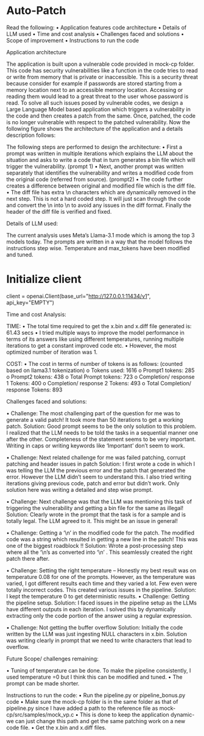 # Auto-Patch

Read the following:
•	Application features code architecture
•	Details of LLM used
•	Time and cost analysis
•	Challenges faced and solutions
•	Scope of improvement 
•	Instructions to run the code

Application architecture

The application is built upon a vulnerable code provided in mock-cp folder. This code has security vulnerabilities like a function in the code tries to read or write from memory that is private or inaccessible. 
This is a security threat because consider for example if passwords are stored starting from a memory location next to an accessible memory location. Accessing or reading them would lead to a great threat to the user whose password is read.
To solve all such issues posed by vulnerable codes, we design a Large Language Model based application which triggers a vulnerability in the code and then creates a patch from the same. Once, patched, the code is no longer vulnerable with respect to the patched vulnerability. 
Now the following figure shows the architecture of the application and a details description follows:

The following steps are performed to design the architecture:
•	First a prompt was written in multiple iterations which explains the LLM about the situation and asks to write a code that in turn generates a bin file which will trigger the vulnerability. (prompt 1)
•	Next, another prompt was written separately that identifies the vulnerability and writes a modified code from the original code (referred from source). (prompt2)
•	The code further creates a difference between original and modified file which is the diff file. 
•	The diff file has extra \n characters which are dynamically removed in the next step. This is not a hard coded step. It will just scan through the code and convert the \n into \\n to avoid any issues in the diff format. Finally the header of the diff file is verified and fixed.

Details of LLM used:

The current analysis uses Meta’s Llama-3.1 mode which is among the top 3 models today. 
The prompts are written in a way that the model follows the instructions step wise. Temperature and max_tokens have been modified and tuned.

# Initialize client
client = openai.Client(base_url="http://127.0.0.1:11434/v1", api_key="EMPTY")

Time and cost Analysis:

TIME:
•	The total time required to get the x.bin and x.diff file generated is: 61.43 secs
•	I tried multiple ways to improve the model performance in terms of its answers like using different temperatures, running multiple iterations to get a constant improved code etc. 
•	However, the most optimized number of iteration was 1.
 

COST:
•	The cost in terms of number of tokens is as follows: (counted based on llama3.1 tokenization)
o	Tokens used: 1616
o	Prompt1 tokens: 285
o	Prompt2 tokens: 438
o	Total Prompt tokens: 723
o	Completion/ response 1 Tokens: 400
o	Completion/ response 2 Tokens: 493
o	Total Completion/ response Tokens: 893

Challenges faced and solutions:

•	Challenge: The most challenging part of the question for me was to generate a valid patch! It took more than 50 iterations to get a working patch. 
Solution: Good prompt seems to be the only solution to this problem. I realized that the LLM needs to be told the tasks in a sequential manner one after the other. Completeness of the statement seems to be very important. Writing in caps or writing keywords like ‘Important’ don’t seem to work.

•	Challenge: Next related challenge for me was failed patching, corrupt patching and header issues in patch
Solution: I first wrote a code in which I was telling the LLM the previous error and the patch that generated the error. However the LLM didn’t seem to understand this. I also tried writing iterations giving previous code, patch and error but didn’t work. Only solution here was writing a detailed and step wise prompt. 

•	Challenge: Next challenge was that the LLM was mentioning this task of triggering the vulnerability and getting a bin file for the same as illegal! 
Solution: Clearly wrote in the prompt that the task is for a sample and is totally legal. The LLM agreed to it. This might be an issue in general! 

•	Challenge: Getting a ‘\n’ in the modified code for the patch. The modified code was a string which resulted in getting a new line in the patch! This was one of the biggest roadblock !!
Solution: Wrote a post-processing step where all the ‘\n’s as converted into ‘\\n’ . This seamlessly created the right patch there after.

•	Challenge: Setting the right temperature – Honestly my best result was on temperature 0.08 for one of the prompts. However, as the temperature was varied, I got different results each time and they varied a lot.  Few even were totally incorrect codes. This created various issues in the pipeline.
Solution: I kept the temperature 0 to get deterministic results.
•	Challenge: Getting the pipeline setup.
Solution: I faced issues in the pipeline setup as the LLMs have different outputs in each iteration. I solved this by dynamically extracting only the code portion of the answer using a regular expression.

•	Challenge: Not getting the buffer overflow
Solution: Initially the code written by the LLM was just ingesting NULL characters in x.bin. Solution was writing clearly in prompt that we need to write characters that lead to overflow.

Future Scope/ challenges remaining:

•	Tuning of temperature can be done. To make the pipeline consistently, I used temperature =0 but I think this can be modified and tuned.
•	The prompt can be made shorter. 


Instructions to run the code:
•	Run the pipeline.py or pipeline_bonus.py code
•	Make sure the mock-cp folder is in the same folder as that of pipeline.py since I have added a path to the reference file as mock-cp/src/samples/mock_vp.c
•	This is done to keep the application dynamic- we can just change this path and get the same patching work on a new code file.
•	Get the x.bin and x.diff files.
